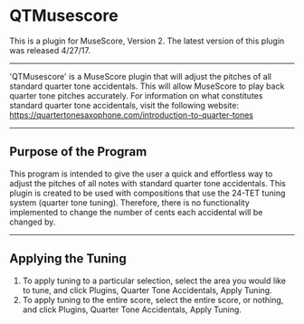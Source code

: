 QTMusescore
=================
This is a plugin for MuseScore, Version 2.
The latest version of this plugin was released 4/27/17.

---

'QTMusescore' is a MuseScore plugin that will adjust the pitches of all standard quarter tone accidentals.  This will allow MuseScore to play back quarter tone pitches accurately.  For information on what constitutes standard quarter tone accidentals, visit the following website: https://quartertonesaxophone.com/introduction-to-quarter-tones

---

## Purpose of the Program
This program is intended to give the user a quick and effortless way to adjust the pitches of all notes with standard quarter tone accidentals.  This plugin is created to be used with compositions that use the 24-TET tuning system (quarter tone tuning).  Therefore, there is no functionality implemented to change the number of cents each accidental will be changed by.

---

## Applying the Tuning
1. To apply tuning to a particular selection, select the area you would like to tune, and click Plugins, Quarter Tone Accidentals, Apply Tuning.
2. To apply tuning to the entire score, select the entire score, or nothing, and click Plugins, Quarter Tone Accidentals, Apply Tuning.
